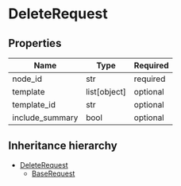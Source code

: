 

# DeleteRequest

## Properties

Name | Type | Required
-------- | -------- | --------
node_id | str | required
template | list[object] | optional
template_id | str | optional
include_summary | bool | optional




## Inheritance hierarchy


* [DeleteRequest](DeleteRequest.md)
    * [BaseRequest](BaseRequest.md)
